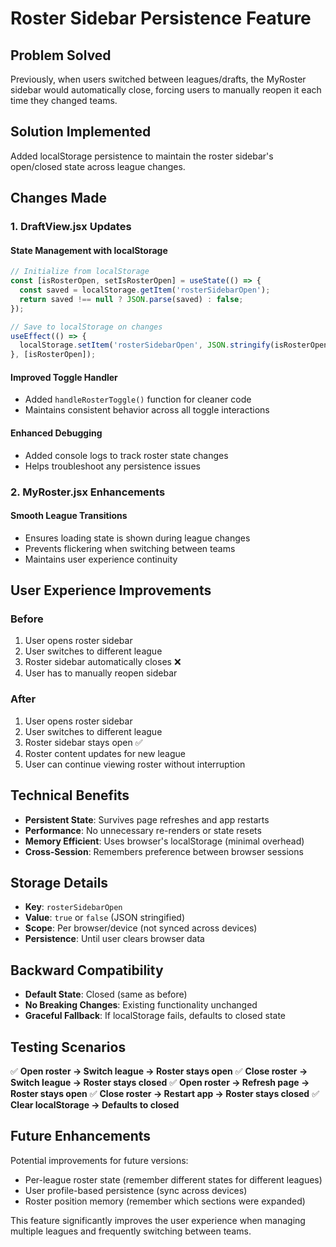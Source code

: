 # Roster Sidebar Persistence Feature

## Problem Solved
Previously, when users switched between leagues/drafts, the MyRoster sidebar would automatically close, forcing users to manually reopen it each time they changed teams.

## Solution Implemented
Added localStorage persistence to maintain the roster sidebar's open/closed state across league changes.

## Changes Made

### 1. **DraftView.jsx Updates**

#### **State Management with localStorage**
```javascript
// Initialize from localStorage
const [isRosterOpen, setIsRosterOpen] = useState(() => {
  const saved = localStorage.getItem('rosterSidebarOpen');
  return saved !== null ? JSON.parse(saved) : false;
});

// Save to localStorage on changes
useEffect(() => {
  localStorage.setItem('rosterSidebarOpen', JSON.stringify(isRosterOpen));
}, [isRosterOpen]);
```

#### **Improved Toggle Handler**
- Added `handleRosterToggle()` function for cleaner code
- Maintains consistent behavior across all toggle interactions

#### **Enhanced Debugging**
- Added console logs to track roster state changes
- Helps troubleshoot any persistence issues

### 2. **MyRoster.jsx Enhancements**

#### **Smooth League Transitions**
- Ensures loading state is shown during league changes
- Prevents flickering when switching between teams
- Maintains user experience continuity

## User Experience Improvements

### **Before**
1. User opens roster sidebar
2. User switches to different league
3. Roster sidebar automatically closes ❌
4. User has to manually reopen sidebar

### **After**
1. User opens roster sidebar
2. User switches to different league
3. Roster sidebar stays open ✅
4. Roster content updates for new league
5. User can continue viewing roster without interruption

## Technical Benefits

- **Persistent State**: Survives page refreshes and app restarts
- **Performance**: No unnecessary re-renders or state resets
- **Memory Efficient**: Uses browser's localStorage (minimal overhead)
- **Cross-Session**: Remembers preference between browser sessions

## Storage Details

- **Key**: `rosterSidebarOpen`
- **Value**: `true` or `false` (JSON stringified)
- **Scope**: Per browser/device (not synced across devices)
- **Persistence**: Until user clears browser data

## Backward Compatibility

- **Default State**: Closed (same as before)
- **No Breaking Changes**: Existing functionality unchanged
- **Graceful Fallback**: If localStorage fails, defaults to closed state

## Testing Scenarios

✅ **Open roster → Switch league → Roster stays open**
✅ **Close roster → Switch league → Roster stays closed**
✅ **Open roster → Refresh page → Roster stays open**
✅ **Close roster → Restart app → Roster stays closed**
✅ **Clear localStorage → Defaults to closed**

## Future Enhancements

Potential improvements for future versions:
- Per-league roster state (remember different states for different leagues)
- User profile-based persistence (sync across devices)
- Roster position memory (remember which sections were expanded)

This feature significantly improves the user experience when managing multiple leagues and frequently switching between teams.
